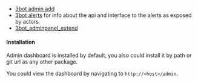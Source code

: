 

- [3bot admin add](@3bot_admins_add)
- [3bot alerts](@3bot_alerts_development) for info about the api and interface to the alerts as exposed by actors.
- [3bot_adminpanel_extend](@3bot_adminpanel_extend)

#### Installation

Admin dashboard is installed by default, you also could install it by path or git url as any other package.

You could view the dashboard by navigating to `http://<host>/admin`.